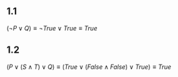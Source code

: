 ## 1.1
$(\neg P \vee Q) \equiv \neg True \vee True \equiv True$ 

## 1.2
$(P \vee (S \land T) \vee Q) \equiv (True \vee (False \land False) \vee True) \equiv True$